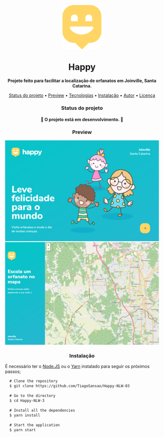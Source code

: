 </header>
  <div align="center" ><img src="./src/images/map-marker.svg" alt="logo" /></div>
  <h1 align="center"> Happy </h1>
  <p align="center"> 
    <strong>Projeto feito para facilitar a localização de orfanatos em Joinville, Santa Catarina.</strong> 
  </p>
  <p align="center"> 
  <a href="status">Status do projeto</a> •
    <a href="preview">Preview</a> •
    <a href="tecnologias">Tecnologias</a> •
    <a href="instalacao">Instalação</a> •
    <a href="autor">Autor</a> •
    <a href="licenc-a">Licença</a>
  </p>
</header>
<main>
  <div>
    <h3 align="center">Status do projeto</h3>
    <h4 align="center">
      🚧 O projeto está em desenvolvimento. 🚧
    </h4>
  </div>
  <div>
    <h3 align="center">Preview</h3>
    <img src="./src/images/git-preview-1.png">
    <img src="./src/images/git-preview-2.png">
  </div>
  <div>
    <h3 align="center">Instalação</h3>
    <p> É necessário ter o <a href="https://nodejs.org/en/" target="_blank">Node.JS</a> ou o <a href="https://classic.yarnpkg.com/en/" target="_blank">Yarn</a> instalado para seguir os próximos passos; </p>

      # Clone the repository
      $ git clone https://github.com/TiagoSansao/Happy-NLW-03 

      # Go to the directory
      $ cd Happy-NLW-3

      # Install all the dependencies
      $ yarn install

      # Start the application
      $ yarn start

  </div>

</main>
